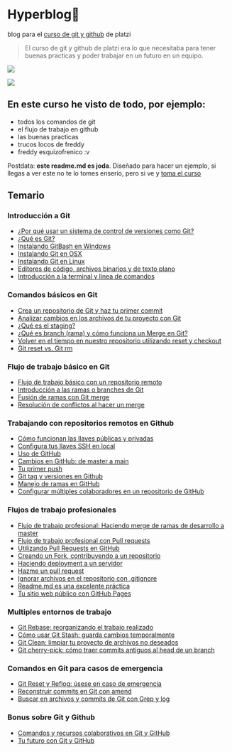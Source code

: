 # Hyperblog💚
blog para el [curso de git y github](https://platzi.com/cursos/git-github/ "curso de git y github") de platzi
> El curso de git y github de platzi era lo que necesitaba para tener buenas practicas y poder trabajar en un futuro en un equipo.

![](https://camo.githubusercontent.com/38f113b96a368dfb7f634d2f2da97e7b8c748042d2a284b97c3fad048bb3ff55/68747470733a2f2f6d69726f2e6d656469756d2e636f6d2f6d61782f323733322f312a6d74736b3366515f4252656d466964686b656c3364412e706e67)

![](https://camo.githubusercontent.com/38f113b96a368dfb7f634d2f2da97e7b8c748042d2a284b97c3fad048bb3ff55/68747470733a2f2f6d69726f2e6d656469756d2e636f6d2f6d61782f323733322f312a6d74736b3366515f4252656d466964686b656c3364412e706e67)

## En este curso he visto de todo, por ejemplo:
* todos los comandos de git
* el flujo de trabajo en github
* las buenas practicas
* trucos locos de freddy 
* freddy esquizofrenico :v

Postdata: **este readme.md es joda**.  Diseñado para hacer un ejemplo, si llegas a ver este no te lo tomes enserio, pero  si ve y [toma el curso](https://platzi.com/cursos/git-github/ "toma el curso")

## Temario

### Introducción a Git

* [¿Por qué usar un sistema de control de versiones como Git?](https://platzi.com/clases/1557-git-github/19934-por-que-usar-un-sistema-de-control-de-versiones-co/ "¿Por qué usar un sistema de control de versiones como Git?")
* [¿Qué es Git?](https://platzi.com/clases/1557-git-github/20215-que-es-git/ "¿Qué es Git?")
* [Instalando GitBash en Windows](https://platzi.com/clases/1557-git-github/19933-instalando-git-y-gitbash-en-windows/ "Instalando GitBash en Windows")
* [Instalando Git en OSX](https://platzi.com/clases/1557-git-github/19932-instalando-gitbash-en-osx/ "Instalando Git en OSX")
* [Instalando Git en Linux](https://platzi.com/clases/1557-git-github/19931-instalando-git-en-linux/ "Instalando Git en Linux")
* [Editores de código, archivos binarios y de texto plano](https://platzi.com/clases/1557-git-github/19938-editores-de-codigo-archivos-binarios-y-de-texto-pl/ "Editores de código, archivos binarios y de texto plano")
* [Introducción a la terminal y línea de comandos](https://platzi.com/clases/1557-git-github/19937-introduccion-a-la-terminal-y-linea-de-comandos/ "Introducción a la terminal y línea de comandos")


### Comandos básicos en Git

* [Crea un repositorio de Git y haz tu primer commit](https://platzi.com/clases/1557-git-github/19936-crea-un-repositorio-de-git-y-haz-tu-primer-commit/ "Crea un repositorio de Git y haz tu primer commit")
* [Analizar cambios en los archivos de tu proyecto con Git](https://platzi.com/clases/1557-git-github/19945-analizar-cambios-en-los-archivos-de-tu-proyecto-co/ "Analizar cambios en los archivos de tu proyecto con Git")
*  [¿Qué es el staging?](https://platzi.com/clases/1557-git-github/19946-que-es-el-staging-y-los-repositorios-ciclo-basico-/ "¿Qué es el staging?")
* [¿Qué es branch (rama) y cómo funciona un Merge en Git?](https://platzi.com/clases/1557-git-github/19947-que-es-un-branch-rama-y-como-funciona-un-merge-en-/ "¿Qué es branch (rama) y cómo funciona un Merge en Git?")
* [Volver en el tiempo en nuestro repositorio utilizando reset y checkout](https://platzi.com/clases/1557-git-github/19948-volver-en-el-tiempo-en-nuestro-repositorio-utiliza/ "Volver en el tiempo en nuestro repositorio utilizando reset y checkout")
* [Git reset vs. Git rm](https://platzi.com/clases/1557-git-github/23295-git-reset-vs-git-rm/ "Git reset vs. Git rm")

### Flujo de trabajo básico en Git

* [Flujo de trabajo básico con un repositorio remoto](https://platzi.com/clases/1557-git-github/19935-flujo-de-trabajo-basico-con-un-repositorio-remoto/ "Flujo de trabajo básico con un repositorio remoto")
* [Introducción a las ramas o branches de Git](https://platzi.com/clases/1557-git-github/19940-introduccion-a-las-ramas-o-branches-de-git/ "Introducción a las ramas o branches de Git")
* [Fusión de ramas con Git merge](https://platzi.com/clases/1557-git-github/19939-funcion-de-ramas-con-git-mer-7/ "Fusión de ramas con Git merge")
* [Resolución de conflictos al hacer un merge](https://platzi.com/clases/1557-git-github/19941-resolucion-de-conflictos-al-hacer-un-merge/ "Resolución de conflictos al hacer un merge")

### Trabajando con repositorios remotos en Github

* [Cómo funcionan las llaves públicas y privadas](https://platzi.com/clases/1557-git-github/19949-como-funcionan-las-llaves-publicas-y-privadas/ "Cómo funcionan las llaves públicas y privadas")
* [Configura tus llaves SSH en local](https://platzi.com/clases/1557-git-github/19950-configurar-llaves-ssh-en-github/ "Configura tus llaves SSH en local")
* [Uso de GitHub](https://platzi.com/clases/1557-git-github/19942-uso-de-github/ "Uso de GitHub")
* [Cambios en GitHub: de master a main](https://platzi.com/clases/1557-git-github/35869-cambios-en-github-de-master-a-main/ "Cambios en GitHub: de master a main")
* [Tu primer push](https://platzi.com/clases/1557-git-github/19951-conexion-a-github-con-ssh/ "Tu primer push")
* [Git tag y versiones en Github](https://platzi.com/clases/1557-git-github/19952-tags-y-versiones-en-git-y-github/ "Git tag y versiones en Github")
* [Manejo de ramas en GitHub](https://platzi.com/clases/1557-git-github/19953-manejo-de-ramas-en-github/ "Manejo de ramas en GitHub")
* [Configurar múltiples colaboradores en un repositorio de GitHub](https://platzi.com/clases/1557-git-github/19954-configurar-multiples-colaboradores-en-un-repositor/ "Configurar múltiples colaboradores en un repositorio de GitHub")

### Flujos de trabajo profesionales

* [Flujo de trabajo profesional: Haciendo merge de ramas de desarrollo a master](https://platzi.com/clases/1557-git-github/19955-flujo-de-trabajo-profesional-haciendo-merge-de-ram/ "Flujo de trabajo profesional: Haciendo merge de ramas de desarrollo a master")
* [Flujo de trabajo profesional con Pull requests](https://platzi.com/clases/1557-git-github/19956-flujo-de-trabajo-profesional-con-pull-requests/ "Flujo de trabajo profesional con Pull requests")
* [Utilizando Pull Requests en GitHub](https://platzi.com/clases/1557-git-github/19957-utilizando-pull-requests-en-github/ "Utilizando Pull Requests en GitHub")
* [Creando un Fork, contribuyendo a un repositorio](https://platzi.com/clases/1557-git-github/19978-creando-un-fork-contribuyendo-a-un-repositorio/ "Creando un Fork, contribuyendo a un repositorio")
* [Haciendo deployment a un servidor](https://platzi.com/clases/1557-git-github/19958-haciendo-deployment-a-un-servidor/ "Haciendo deployment a un servidor")
* [Hazme un pull request](https://platzi.com/clases/1557-git-github/19959-hazme-un-pull-request/ "Hazme un pull request")
* [Ignorar archivos en el repositorio con .gitignore](https://platzi.com/clases/1557-git-github/19960-ignorar-archivos-en-el-repositorio-con-gitignore/ "Ignorar archivos en el repositorio con .gitignore")
* [Readme.md es una excelente práctica](https://platzi.com/clases/1557-git-github/19977-readmemd-es-una-excelente-practica/ "Readme.md es una excelente práctica")
* [Tu sitio web público con GitHub Pages](https://platzi.com/clases/1557-git-github/19976-tu-sitio-web-publico-con-github-pages/ "Tu sitio web público con GitHub Pages")

### Multiples entornos de trabajo

* [Git Rebase: reorganizando el trabajo realizado](https://platzi.com/clases/1557-git-github/19975-git-rebase-reorganizando-el-trabajo-realizado/ "Git Rebase: reorganizando el trabajo realizado")
* [Cómo usar Git Stash: guarda cambios temporalmente](https://platzi.com/clases/1557-git-github/19984-stash/ "Cómo usar Git Stash: guarda cambios temporalmente")
* [Git Clean: limpiar tu proyecto de archivos no deseados](https://platzi.com/clases/1557-git-github/19983-git-clean-limpiar-tu-proyecto-de-archivos-no-desea/ "Git Clean: limpiar tu proyecto de archivos no deseados")
* [Git cherry-pick: cómo traer commits antiguos al head de un branch](https://platzi.com/clases/1557-git-github/19982-git-cherry-pick-traer-commits-viejos-al-head-de-un/ "Git cherry-pick: cómo traer commits antiguos al head de un branch")

### Comandos en Git para casos de emergencia

* [Git Reset y Reflog: úsese en caso de emergencia](https://platzi.com/clases/1557-git-github/19988-git-reset-y-reflog-usese-en-caso-de-emergencia/ "Git Reset y Reflog: úsese en caso de emergencia")
* [Reconstruir commits en Git con amend](https://platzi.com/clases/1557-git-github/19981-reconstruir-commits-en-git-con-amend/ "Reconstruir commits en Git con amend")
* [Buscar en archivos y commits de Git con Grep y log](https://platzi.com/clases/1557-git-github/19987-buscar-en-archivos-y-commits-de-git-con-grep-y-log/ "Buscar en archivos y commits de Git con Grep y log")

### Bonus sobre Git y Github

* [Comandos y recursos colaborativos en Git y GitHub](https://platzi.com/clases/1557-git-github/19986-comandos-y-recursos-colaborativos-en-git-y-github/ "Comandos y recursos colaborativos en Git y GitHub")
* [Tu futuro con Git y GitHub](https://platzi.com/clases/1557-git-github/19985-tu-futuro-con-git-y-github/ "Tu futuro con Git y GitHub")

